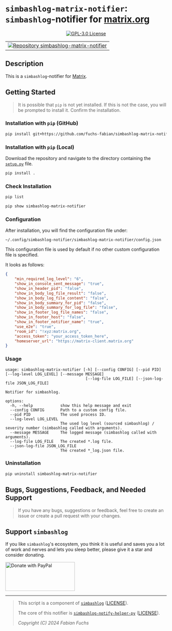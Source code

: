 # `simbashlog-matrix-notifier`: `simbashlog`-notifier for [matrix.org](https://matrix.org/)

<p align="center">
  <a href="./LICENSE">
    <img alt="GPL-3.0 License" src="https://img.shields.io/badge/GitHub-GPL--3.0-informational">
  </a>
</p>

<div align="center">
  <table>
    <tr>
      <td>
        <a href="https://github.com/fuchs-fabian/simbashlog-matrix-notifier">
          <img src="https://github-readme-stats.vercel.app/api/pin/?username=fuchs-fabian&repo=simbashlog-matrix-notifier&theme=holi&hide_border=true&border_radius=10" alt="Repository simbashlog-matrix-notifier"/>
        </a>
      </td>
    </tr>
  </table>
</div>

## Description

This is a `simbashlog`-notifier for [Matrix](https://matrix.org/).

## Getting Started

> It is possible that `pip` is not yet installed. If this is not the case, you will be prompted to install it. Confirm the installation.

### Installation with `pip` (GitHub)

```bash
pip install git+https://github.com/fuchs-fabian/simbashlog-matrix-notifier
```

### Installation with `pip` (Local)

Download the repository and navigate to the directory containing the [`setup.py`](setup.py) file.

```bash
pip install .
```

### Check Installation

```bash
pip list
```

```bash
pip show simbashlog-matrix-notifier
```

### Configuration

After installation, you will find the configuration file under:

```plain
~/.config/simbashlog-notifier/simbashlog-matrix-notifier/config.json
```

This configuration file is used by default if no other custom configuration file is specified.

It looks as follows:

```json
{
    "min_required_log_level": "6",
    "show_in_console_sent_message": "true",
    "show_in_header_pid": "false",
    "show_in_body_log_file_result": "false",
    "show_in_body_log_file_content": "false",
    "show_in_body_summary_for_pid": "false",
    "show_in_body_summary_for_log_file": "false",
    "show_in_footer_log_file_names": "false",
    "show_in_footer_host": "false",
    "show_in_footer_notifier_name": "true",
    "use_e2e": "true",
    "room_id": "!xyz:matrix.org",
    "access_token": "your_access_token_here",
    "homeserver_url": "https://matrix-client.matrix.org"
}
```

### Usage

```plain
usage: simbashlog-matrix-notifier [-h] [--config CONFIG] [--pid PID] [--log-level LOG_LEVEL] [--message MESSAGE]
                                   [--log-file LOG_FILE] [--json-log-file JSON_LOG_FILE]

Notifier for simbashlog.

options:
  -h, --help            show this help message and exit
  --config CONFIG       Path to a custom config file.
  --pid PID             The used process ID.
  --log-level LOG_LEVEL
                        The used log level (sourced simbashlog) / severity number (simbashlog called with arguments).
  --message MESSAGE     The logged message (simbashlog called with arguments).
  --log-file LOG_FILE   The created *.log file.
  --json-log-file JSON_LOG_FILE
                        The created *_log.json file.
```

### Uninstallation

```bash
pip uninstall simbashlog-matrix-notifier
```

## Bugs, Suggestions, Feedback, and Needed Support

> If you have any bugs, suggestions or feedback, feel free to create an issue or create a pull request with your changes.

## Support `simbashlog`

If you like `simbashlog`'s ecosystem, you think it is useful and saves you a lot of work and nerves and lets you sleep better, please give it a star and consider donating.

<a href="https://www.paypal.com/donate/?hosted_button_id=4G9X8TDNYYNKG" target="_blank">
  <!--
    https://github.com/stefan-niedermann/paypal-donate-button
  -->
  <img src="https://raw.githubusercontent.com/stefan-niedermann/paypal-donate-button/master/paypal-donate-button.png" style="height: 90px; width: 217px;" alt="Donate with PayPal"/>
</a>

---

> This script is a component of [`simbashlog`](https://github.com/fuchs-fabian/simbashlog) ([LICENSE](https://github.com/fuchs-fabian/simbashlog/blob/main/LICENSE)).
>
> The core of this notifier is [`simbashlog-notify-helper-py`](https://github.com/fuchs-fabian/simbashlog-notify-helper-py) ([LICENSE](https://github.com/fuchs-fabian/simbashlog-notify-helper-py/blob/main/LICENSE)).
>
> *Copyright (C) 2024 Fabian Fuchs*
